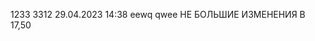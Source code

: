 1233
    3312
         29.04.2023
         14:38
    eewq
qwee
  НЕ БОЛЬШИЕ ИЗМЕНЕНИЯ
  В 
  17,50


  
